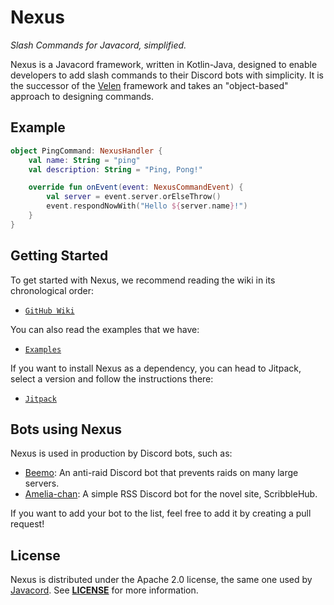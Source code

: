 #  Nexus

*Slash Commands for Javacord, simplified.*

Nexus is a Javacord framework, written in Kotlin-Java, designed to enable developers to add slash commands to their Discord bots with simplicity. It is the successor of the [Velen](https://github.com/ShindouMihou/velen) framework and takes an "object-based" approach to designing commands.

## Example

```kotlin
object PingCommand: NexusHandler {
    val name: String = "ping"
    val description: String = "Ping, Pong!"

    override fun onEvent(event: NexusCommandEvent) {
        val server = event.server.orElseThrow()
        event.respondNowWith("Hello ${server.name}!")
    }
}
```

## Getting Started

To get started with Nexus, we recommend reading the wiki in its chronological order:
- [`GitHub Wiki`](https://github.com/ShindouMihou/Nexus/wiki)

You can also read the examples that we have:
- [`Examples`](examples)

If you want to install Nexus as a dependency, you can head to Jitpack, select a version and follow the instructions there:
- [`Jitpack`](https://jitpack.io/#pw.mihou/Nexus)

## Bots using Nexus
Nexus is used in production by Discord bots, such as:
- [Beemo](https://beemo.gg): An anti-raid Discord bot that prevents raids on many large servers.
- [Amelia-chan](https://github.com/Amelia-chan/Amelia): A simple RSS Discord bot for the novel site, ScribbleHub.

If you want to add your bot to the list, feel free to add it by creating a pull request!

## License

Nexus is distributed under the Apache 2.0 license, the same one used by [Javacord](https://github.com/Javacord/Javacord). See [**LICENSE**](LICENSE) for more information.
